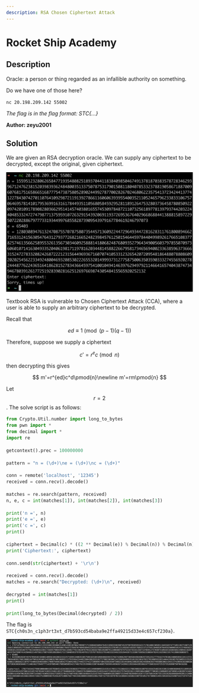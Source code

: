 ```yaml
---
description: RSA Chosen Ciphertext Attack
---
```


# Rocket Ship Academy

## Description

Oracle: a person or thing regarded as an infallible authority on something.

Do we have one of those here?

`nc 20.198.209.142 55002`

_The flag is in the flag format: STC{...}_

**Author: zeyu2001**

## Solution

We are given an RSA decryption oracle. We can supply any ciphertext to be decrypted, except the original, given ciphertext.

![](<../../.gitbook/assets/Screenshot 2021-07-24 at 6.00.10 PM.png>)

Textbook RSA is vulnerable to Chosen Ciphertext Attack (CCA), where a user is able to supply an arbitrary ciphertext to be decrypted.

Recall that

$$
ed\equiv1\pmod{(p-1)(q-1)}
$$

Therefore, suppose we supply a ciphertext

$$
c'=r^ec\pmod{n}
$$

then decrypting this gives

$$
m'=r^{ed}c^d\pmod{n}\newline
m'=rm\pmod{n}
$$

Let $$r=2$$ . The solve script is as follows:

```python
from Crypto.Util.number import long_to_bytes
from pwn import *
from decimal import *
import re

getcontext().prec = 100000000

pattern = "n = (\d+)\ne = (\d+)\nc = (\d+)"

conn = remote('localhost', '12345')
received = conn.recv().decode()

matches = re.search(pattern, received)
n, e, c = int(matches[1]), int(matches[2]), int(matches[3])

print('n =', n)
print('e =', e)
print('c =', c)
print()

ciphertext = Decimal(c) * ((2 ** Decimal(e)) % Decimal(n)) % Decimal(n)
print('Ciphertext:', ciphertext)

conn.send(str(ciphertext) + '\r\n')

received = conn.recv().decode()
matches = re.search("Decrypted: (\d+)\n", received)

decrypted = int(matches[1])
print()

print(long_to_bytes(Decimal(decrypted) / 2))
```

The flag is `STC{ch0s3n_c1ph3rt3xt_d7b593cd54baba9e2ffa49215d33e4c657cf230a}`.

![](<../../.gitbook/assets/Screenshot 2021-07-24 at 6.59.38 PM.png>)
